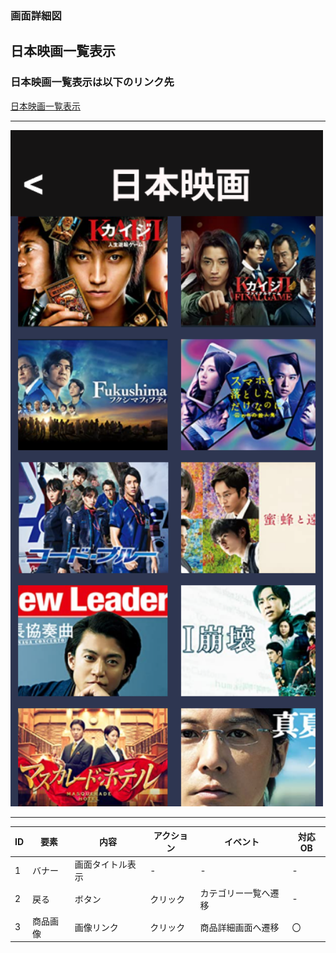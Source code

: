 ### 画面詳細図
## 日本映画一覧表示
### 日本映画一覧表示は以下のリンク先
[日本映画一覧表示](https://www.figma.com/file/aUIBKwBN1BN1f6srbwgCz3/%E4%B8%AD%E6%9D%91%E5%8B%87%E8%BC%9D-s-team-library?node-id=321%3A24)
*****
<img src="../img/kategori_japan.png" width="500">

******

|ID|要素|内容|アクション|イベント|対応OB|
|---|---|---|-----------|-------|------|
|1  |バナー|画面タイトル表示|-|-|-|
|2  |戻る|ボタン|クリック|カテゴリー一覧へ遷移|-|
|3  |商品画像|画像リンク|クリック|商品詳細画面へ遷移|〇|

